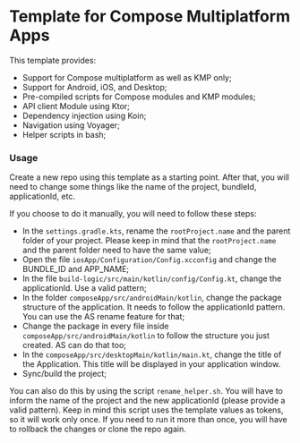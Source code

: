 # Template for Compose Multiplatform Apps

This template provides:
- Support for Compose multiplatform as well as KMP only;
- Support for Android, iOS, and Desktop;
- Pre-compiled scripts for Compose modules and KMP modules;
- API client Module using Ktor;
- Dependency injection using Koin;
- Navigation using Voyager;
- Helper scripts in bash;

### Usage

Create a new repo using this template as a starting point. After that, you will need to change some things like the name of the project, bundleId, applicationId, etc.

If you choose to do it manually, you will need to follow these steps:
- In the `settings.gradle.kts`, rename the `rootProject.name` and the parent folder of your project. Please keep in mind that the `rootProject.name` and the parent folder need to have the same value;
- Open the file `iosApp/Configuration/Config.xcconfig` and change the BUNDLE_ID and APP_NAME;
- In the file `build-logic/src/main/kotlin/config/Config.kt`, change the applicationId. Use a valid pattern;
- In the folder `composeApp/src/androidMain/kotlin`, change the package structure of the application. It needs to follow the applicationId pattern. You can use the AS rename feature for that;
- Change the package in every file inside `composeApp/src/androidMain/kotlin` to follow the structure you just created. AS can do that too;
- In the `composeApp/src/desktopMain/kotlin/main.kt`, change the title of the Application. This title will be displayed in your application window.
- Sync/build the project;

You can also do this by using the script `rename_helper.sh`. You will have to inform the name of the project and the new applicationId (please provide a valid pattern). Keep in mind this script uses the template values as tokens, so it will work only once. If you need to run it more than once, you will have to rollback the changes or clone the repo again.

